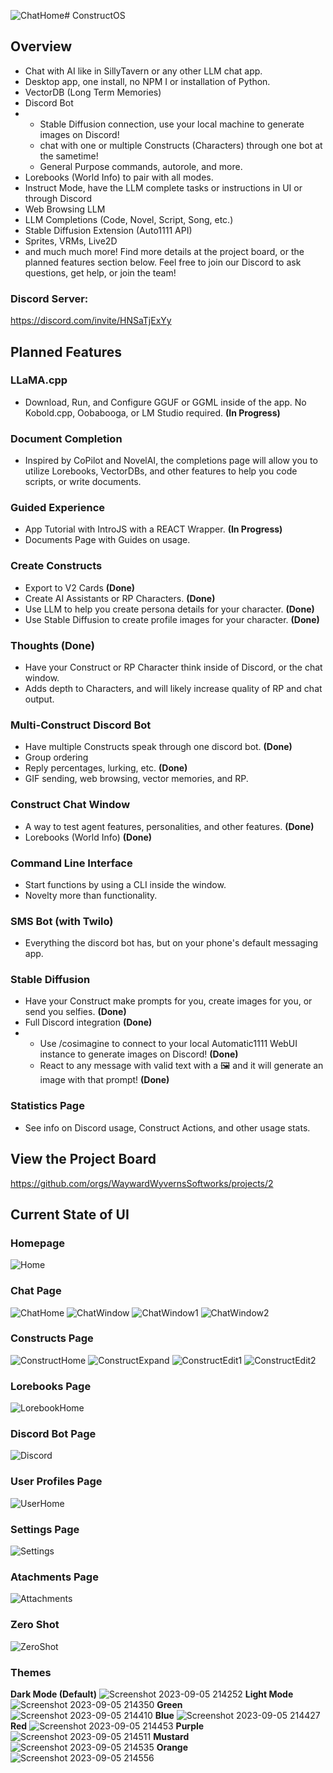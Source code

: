 ![ChatHome](https://github.com/WaywardWyvernsSoftworks/ConstructOS/assets/26259870/d90e2db9-5b9f-4d19-b8a7-a23c48156d90)# ConstructOS
## Overview
- Chat with AI like in SillyTavern or any other LLM chat app.
- Desktop app, one install, no NPM I or installation of Python.
- VectorDB (Long Term Memories)
- Discord Bot
- - Stable Diffusion connection, use your local machine to generate images on Discord!
  - chat with one or multiple Constructs (Characters) through one bot at the sametime!
  - General Purpose commands, autorole, and more.
- Lorebooks (World Info) to pair with all modes.
- Instruct Mode, have the LLM complete tasks or instructions in UI or through Discord
- Web Browsing LLM
- LLM Completions (Code, Novel, Script, Song, etc.)
- Stable Diffusion Extension (Auto1111 API)
- Sprites, VRMs, Live2D
- and much much more! Find more details at the project board, or the planned features section below. Feel free to join our Discord to ask questions, get help, or join the team!
### Discord Server:
https://discord.com/invite/HNSaTjExYy
## Planned Features
### LLaMA.cpp
- Download, Run, and Configure GGUF or GGML inside of the app. No Kobold.cpp, Oobabooga, or LM Studio required. **(In Progress)**
### Document Completion
- Inspired by CoPilot and NovelAI, the completions page will allow you to utilize Lorebooks, VectorDBs, and other features to help you code scripts, or write documents.
### Guided Experience
- App Tutorial with IntroJS with a REACT Wrapper. **(In Progress)**
- Documents Page with Guides on usage.
### Create Constructs
- Export to V2 Cards **(Done)**
- Create AI Assistants or RP Characters. **(Done)**
- Use LLM to help you create persona details for your character. **(Done)**
- Use Stable Diffusion to create profile images for your character. **(Done)**
### Thoughts **(Done)**
- Have your Construct or RP Character think inside of Discord, or the chat window.
- Adds depth to Characters, and will likely increase quality of RP and chat output.
### Multi-Construct Discord Bot
- Have multiple Constructs speak through one discord bot. **(Done)**
- Group ordering
- Reply percentages, lurking, etc. **(Done)**
- GIF sending, web browsing, vector memories, and RP.
### Construct Chat Window
- A way to test agent features, personalities, and other features. **(Done)**
- Lorebooks (World Info) **(Done)**
### Command Line Interface
- Start functions by using a CLI inside the window.
- Novelty more than functionality.
### SMS Bot (with Twilo)
- Everything the discord bot has, but on your phone's default messaging app.
### Stable Diffusion
- Have your Construct make prompts for you, create images for you, or send you selfies. **(Done)**
- Full Discord integration **(Done)**
- - Use /cosimagine to connect to your local Automatic1111 WebUI instance to generate images on Discord! **(Done)**
  - React to any message with valid text with a 🖼️ and it will generate an image with that prompt! **(Done)**
### Statistics Page
- See info on Discord usage, Construct Actions, and other usage stats.
## View the Project Board
https://github.com/orgs/WaywardWyvernsSoftworks/projects/2
## Current State of UI
### Homepage
![Home](https://github.com/WaywardWyvernsSoftworks/ConstructOS/assets/26259870/08677b3d-501a-46e5-9fd2-687d5173fa39)
### Chat Page
![ChatHome](https://github.com/WaywardWyvernsSoftworks/ConstructOS/assets/26259870/9623abf8-0f9c-4c3f-89a1-b9999a5be716)
![ChatWindow](https://github.com/WaywardWyvernsSoftworks/ConstructOS/assets/26259870/d7fed060-2895-4001-b356-78a6704b09a4)
![ChatWindow1](https://github.com/WaywardWyvernsSoftworks/ConstructOS/assets/26259870/d8c7184f-c0be-407d-b49e-b3d3d002af72)
![ChatWindow2](https://github.com/WaywardWyvernsSoftworks/ConstructOS/assets/26259870/b8741460-d373-4a3e-b308-7bef1ed0bd25)

### Constructs Page
![ConstructHome](https://github.com/WaywardWyvernsSoftworks/ConstructOS/assets/26259870/8bfa1a65-0d61-46bf-b24f-98be21b03dbb)
![ConstructExpand](https://github.com/WaywardWyvernsSoftworks/ConstructOS/assets/26259870/446c8c57-ddbf-4ef0-8766-b69282f2d8ca)
![ConstructEdit1](https://github.com/WaywardWyvernsSoftworks/ConstructOS/assets/26259870/a5d6c55f-07d4-42e2-820f-8d2cc2558050)
![ConstructEdit2](https://github.com/WaywardWyvernsSoftworks/ConstructOS/assets/26259870/ca9dba52-f5ce-4e45-ae09-95963dfe4cab)
### Lorebooks Page
![LorebookHome](https://github.com/WaywardWyvernsSoftworks/ConstructOS/assets/26259870/3396d216-2d43-4d2d-a250-07333674afbb)
### Discord Bot Page
![Discord](https://github.com/WaywardWyvernsSoftworks/ConstructOS/assets/26259870/26ccc4db-ddc1-40b1-9d65-fc98ecaf7b5e)
### User Profiles Page
![UserHome](https://github.com/WaywardWyvernsSoftworks/ConstructOS/assets/26259870/1b9458fd-de85-4ea9-9459-24785eda5105)
### Settings Page
![Settings](https://github.com/WaywardWyvernsSoftworks/ConstructOS/assets/26259870/af87e37d-fb9d-4dbf-bdb5-a241572bb255)
### Atachments Page
![Attachments](https://github.com/WaywardWyvernsSoftworks/ConstructOS/assets/26259870/0788cb50-cfc5-4a75-a1d6-788d57c198a8)
### Zero Shot
![ZeroShot](https://github.com/WaywardWyvernsSoftworks/ConstructOS/assets/26259870/38d2599c-7e55-42ec-a490-d9bde82e1638)
### Themes
**Dark Mode (Default)**
![Screenshot 2023-09-05 214252](https://github.com/WaywardWyvernsSoftworks/ConstructOS/assets/26259870/9e6c2b91-133c-46b3-9d9f-9c1788199c6e)
**Light Mode**
![Screenshot 2023-09-05 214350](https://github.com/WaywardWyvernsSoftworks/ConstructOS/assets/26259870/e6e30b34-bf44-44ad-893d-41c2e777bfb3)
**Green**
![Screenshot 2023-09-05 214410](https://github.com/WaywardWyvernsSoftworks/ConstructOS/assets/26259870/61182e3c-0a61-4d32-b3c5-0ef081ccab27)
**Blue**
![Screenshot 2023-09-05 214427](https://github.com/WaywardWyvernsSoftworks/ConstructOS/assets/26259870/56f9e563-774f-4afd-903f-be65c7a4465f)
**Red**
![Screenshot 2023-09-05 214453](https://github.com/WaywardWyvernsSoftworks/ConstructOS/assets/26259870/aa2ec91f-7ae6-4833-99eb-528b3d492f89)
**Purple**
![Screenshot 2023-09-05 214511](https://github.com/WaywardWyvernsSoftworks/ConstructOS/assets/26259870/39e5c357-f5f4-419b-ae26-ee0096747c08)
**Mustard**
![Screenshot 2023-09-05 214535](https://github.com/WaywardWyvernsSoftworks/ConstructOS/assets/26259870/06e61cdf-75b8-426e-bc69-bafc12f5ce50)
**Orange**
![Screenshot 2023-09-05 214556](https://github.com/WaywardWyvernsSoftworks/ConstructOS/assets/26259870/72392e09-4171-46d9-8084-f4b377519586)
